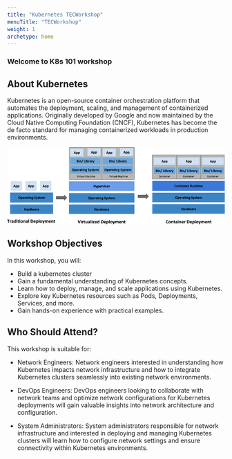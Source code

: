 ```yaml
---
title: "Kubernetes TECWorkshop"
menuTitle: "TECWorkshop"
weight: 1
archetype: home
---
```


### Welcome to K8s 101 workshop

## About Kubernetes

Kubernetes is an open-source container orchestration platform that automates the deployment, scaling, and management of containerized applications. Originally developed by Google and now maintained by the Cloud Native Computing Foundation (CNCF), Kubernetes has become the de facto standard for managing containerized workloads in production environments.

![image1](/content/images/container.png)

## Workshop Objectives

In this workshop, you will:

- Build a kubernetes cluster
- Gain a fundamental understanding of Kubernetes concepts.
- Learn how to deploy, manage, and scale applications using Kubernetes.
- Explore key Kubernetes resources such as Pods, Deployments, Services, and more.
- Gain hands-on experience with practical examples.


## Who Should Attend?

This workshop is suitable for:

- Network Engineers: Network engineers interested in understanding how Kubernetes impacts network infrastructure and how to integrate Kubernetes clusters seamlessly into existing network environments.

- DevOps Engineers: DevOps engineers looking to collaborate with network teams and optimize network configurations for Kubernetes deployments will gain valuable insights into network architecture and configuration.

- System Administrators: System administrators responsible for network infrastructure and interested in deploying and managing Kubernetes clusters will learn how to configure network settings and ensure connectivity within Kubernetes environments.
